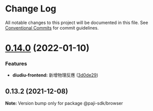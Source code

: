 # Change Log

All notable changes to this project will be documented in this file.
See [Conventional Commits](https://conventionalcommits.org) for commit guidelines.

# [0.14.0](https://github.com/marco79423/mysite-frontend/compare/@paji-sdk/browser@0.13.2...@paji-sdk/browser@0.14.0) (2022-01-10)


### Features

* **diudiu-frontend:** 新增物理反應 ([3d0de29](https://github.com/marco79423/mysite-frontend/commit/3d0de2951d2bbc4c168624f941bde0bbaa7a1025))





## 0.13.2 (2021-12-08)

**Note:** Version bump only for package @paji-sdk/browser
